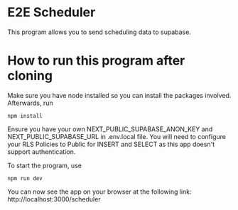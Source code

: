 # E2E Scheduler

This program allows you to send scheduling data to supabase.

# How to run this program after cloning

Make sure you have node installed so you can install the packages involved. Afterwards, run

```
npm install
```

Ensure you have your own NEXT_PUBLIC_SUPABASE_ANON_KEY and NEXT_PUBLIC_SUPABASE_URL in .env.local file. You will need to configure your RLS Policies to Public for INSERT and SELECT as this app doesn't support authentication.

To start the program, use

```
npm run dev
```

You can now see the app on your browser at the following link: http://localhost:3000/scheduler
